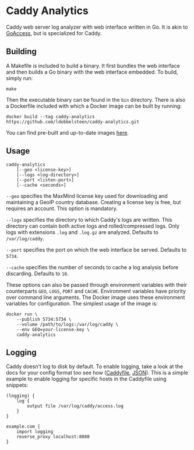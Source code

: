 # Caddy Analytics
Caddy web server log analyzer with web interface written in Go. It is akin to [GoAccess](https://github.com/allinurl/goaccess), but is specialized for Caddy.

## Building
A Makefile is included to build a binary. It first bundles the web interface and then builds a Go binary with the web interface embedded. To build, simply run:

```
make
```

Then the executable binary can be found in the `bin` directory. There is also a Dockerfile included with which a Docker image can be built by running:

```
docker build --tag caddy-analytics https://github.com/ldobbelsteen/caddy-analytics.git
```
You can find pre-built and up-to-date images [here](https://hub.docker.com/r/ldobbelsteen/caddy-analytics).

## Usage
```
caddy-analytics
	[--geo <license-key>]
	[--logs <log-directory>]
	[--port <listen-port>]
	[--cache <seconds>]
```

`--geo` specifies the MaxMind license key used for downloading and maintaining a GeoIP country database. Creating a license key is free, but requires an account. This option is mandatory.

`--logs` specifies the directory to which Caddy's logs are written. This directory can contain both active logs and rolled/compressed logs. Only logs with extensions `.log` and `.log.gz` are analyzed. Defaults to `/var/log/caddy`.

`--port` specifies the port on which the web interface be served. Defaults to `5734`.

`--cache` specifies the number of seconds to cache a log analysis before discarding. Defaults to `10`.

These options can also be passed through environment variables with their counterparts `GEO`, `LOGS`, `PORT` and `CACHE`. Environment variables have priority over command line arguments. The Docker image uses these environment variables for configuration. The simplest usage of the image is:

```
docker run \
	--publish 5734:5734 \
	--volume /path/to/logs:/var/log/caddy \
	--env GEO=your-license-key \
	caddy-analytics
```

## Logging
Caddy doesn't log to disk by default. To enable logging, take a look at the docs for your config format too see how ([Caddyfile](https://caddyserver.com/docs/caddyfile/directives/log), [JSON](https://caddyserver.com/docs/json/logging/)). This is a simple example to enable logging for specific hosts in the Caddyfile using snippets:

```
(logging) {
	log {
		output file /var/log/caddy/access.log
	}
}

example.com {
	import logging
	reverse_proxy localhost:8080
}
```
